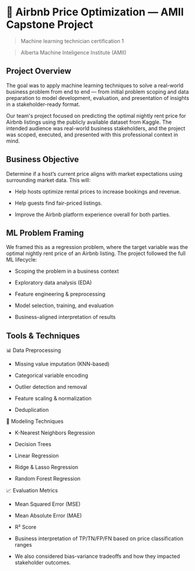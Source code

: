 # 🏡 Airbnb Price Optimization — AMII Capstone Project

> Machine learning technician certification 1

> Alberta Machine Inteligence Institute (AMII)

## Project Overview

The goal was to apply machine learning techniques to solve a real-world business problem from end to end — from initial problem scoping and data preparation to model development, evaluation, and presentation of insights in a stakeholder-ready format.

Our team's project focused on predicting the optimal nightly rent price for Airbnb listings using the publicly available dataset from Kaggle. The intended audience was real-world business stakeholders, and the project was scoped, executed, and presented with this professional context in mind.

## Business Objective

Determine if a host’s current price aligns with market expectations using surrounding market data. This will:

- Help hosts optimize rental prices to increase bookings and revenue.

- Help guests find fair-priced listings.

- Improve the Airbnb platform experience overall for both parties.

## ML Problem Framing

We framed this as a regression problem, where the target variable was the optimal nightly rent price of an Airbnb listing. The project followed the full ML lifecycle:

- Scoping the problem in a business context

- Exploratory data analysis (EDA)

- Feature engineering & preprocessing

- Model selection, training, and evaluation

- Business-aligned interpretation of results

## Tools & Techniques

📊 Data Preprocessing

- Missing value imputation (KNN-based)

- Categorical variable encoding

- Outlier detection and removal

- Feature scaling & normalization

- Deduplication

🧪 Modeling Techniques

- K-Nearest Neighbors Regression

- Decision Trees

- Linear Regression

- Ridge & Lasso Regression

- Random Forest Regression

📈 Evaluation Metrics

- Mean Squared Error (MSE)

- Mean Absolute Error (MAE)

- R² Score

- Business interpretation of TP/TN/FP/FN based on price classification ranges

- We also considered bias-variance tradeoffs and how they impacted stakeholder outcomes.

